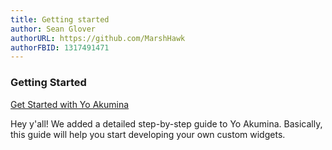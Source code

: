 ```yaml
---
title: Getting started
author: Sean Glover
authorURL: https://github.com/MarshHawk
authorFBID: 1317491471
---
```


### Getting Started

[Get Started with Yo Akumina](/docs/getting-started-yeoman) 

Hey y'all! We added a detailed step-by-step guide to Yo Akumina. Basically, this guide will help you start developing your own custom widgets.